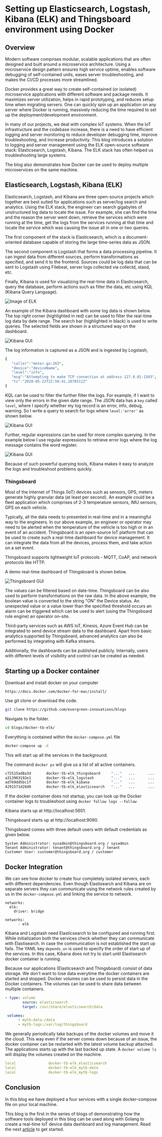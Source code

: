 
# Setting up Elasticsearch, Logstash, Kibana (ELK) and Thingsboard environment using Docker

## Overview
Modern software comprises modular, scalable applications that are often designed and built around a microservice architecture. Using a microservice design pattern ensures high service uptime, enables software debugging of self-contained units, eases server troubleshooting, and makes the CI/CD processes more streamlined. 

Docker provides a great way to create self-contained (or isolated) microservice applications with different software and package needs. It maximizes server utilization, helps in rapid prototyping, and reduces setup time when migrating servers. One can quickly spin up an application on any server where Docker is running, massively reducing the time required to set up the deployment/development environment.  

In many of our projects, we deal with complex IoT systems. When the IoT infrastructure and the codebase increase, there is a need to have efficient logging and server monitoring to reduce developer debugging time, improve troubleshooting, and increase productivity. This blog introduces a solution to logging and server management using the ELK open-source software stack: Elasticsearch, Logstash, Kibana. The ELK stack has often helped us troubleshooting large systems. 

The blog also demonstrates how Docker can be used to deploy multiple microservices on the same machine. 

## Elasticsearch, Logstash, Kibana (ELK)
Elasticsearch, Logstash, and Kibana are three open-source projects which together are best suited for applications such as server/log search and analytics. Using the ELK stack, the engineer can search gigabytes of unstructured log data to locate the issue. For example, she can find the time and the reason the server went down, retrieve the services which were running at the time, get the logs from the services running at that time and locate the service which was causing the issue all in one or two queries.

The first component of the stack is Elasticsearch, which is a document-oriented database capable of storing the large time-series data as JSON.

The second component is Logstash that forms a data processing pipeline. It can ingest data from different sources, perform transformations as specified, and send it to the frontend. Sources could be log data that can be sent to Logstash using Filebeat, server logs collected via collectd, stasd, etc.

Finally, Kibana is used for visualizing the real-time data in Elasticsearch, query the database, perform actions such as filter the data, etc using KQL (Kibana Query Language). 

 ![Image of ELK](/docker-tb-elk/images/elk.png)

An example of the Kibana dashboard with some log data is shown below. The top right corner (highlighted in red) can be used to filter the real-time log data by date range. The search bar (highlighted in black) is used to write queries. The selected fields are shown in a structured way on the dashboard.

![Kibana GUI](/docker-tb-elk/images/kibana.png)

The log information is captured as a JSON and is ingested by Logstash,

```yaml
{
   "caller":"meter.go:263",
   "device":"deviceName",
   "level":"info",
   "msg":"Attempting to make TCP connection at address 127.0.01:1503",
   "ts":"2020-05-22T22:50:41.2078511Z"
}
```

KQL can be used to filter the further filter the logs. For example, if I want to view only the errors in the given date range. The JSON  data has a `key` called `level`, where I specify whether my log record is an error, info, debug, warning. So I write a query to search for logs where `level:'error'` as shown below.

![Kibana GUI](/docker-tb-elk/images/kibana-query1.png)

Further, regular expressions can be used for more complex querying. In the example below I use regular expressions to retrieve error logs where the log message contains the word register.

![Kibana GUI](/docker-tb-elk/images/kibana-query2.png)

Because of such powerful querying tools, Kibana makes it easy to analyze the logs and troubleshoot problems quickly.

### Thingsboard
Most of the Internet of Things (IoT) devices such as sensors, GPS, meters generate highly granular data (at least per second). An example could be a fleet application which comprises of 2-3 temperature sensors, IMU sensors, GPS on each vehicle. 

Typically, all the data needs to presented in real-time and in a meaningful way to the engineers. In our above example, an engineer or operator may need to be alerted when the temperature of the vehicle is too high or in an event of an accident. Thingsboard is an open-source IoT platform that can be used to create such a real-time dashboard for device management. It can integrate the data from all the devices, process them, and take action on a set event.

Thingsboard supports lightweight IoT protocols - MQTT, CoAP, and network protocols like HTTP. 

A demo real-time dashboard of Thingsboard is shown below.

![Thingsboard GUI](/docker-tb-elk/images/thingsboard-example.png)

The values can be filtered based on date-time. Thingsboard can be also used to perform transformations on the raw data. In the above example, the boolean value is converted to the string "ON" the Device status. An unexpected value or a value lower than the specified threshold occurs an alarm can be triggered which can be used to alert (using the Thingsboard rule engine) an operator on-site.

Third-party services such as AWS IoT, Kinesis, Azure Event Hub can be integrated to send device stream data to the dashboard. Apart from basic analytics supported by Thingsboard, advanced analytics can also be performed by integrating with Kafka streams. 

Additionally, the dashboards can be published publicly. Internally, users with different levels of visibility and control can be created as needed.

## Starting up a Docker container

Download and install docker on your computer 
```shell
https://docs.docker.com/docker-for-mac/install/
```

Use git clone or download the code.
```bash
git clone https://github.com/evergreen-innovations/blogs
```

Navigate to the folder.

```bash
cd blogs/docker-tb-elk/ 
```

Everything is contained within the `docker-compose.yml` file

```bash
docker-compose up -d
```
    
This will start up all the services in the background.

The command ```docker ps``` will give us a list of all active containers.

``` bash
c72515ad8a3d       docker-tb-elk_thingsboard     "..."   ...      ...        0.0.0.0:1883->1883/tcp, 0.0.0.0:5683->5683/tcp, 0.0.0.0:9090->9090/tcp, 5683/udp   docker-tb-elk_thingsboard_1
a313903192e1       docker-tb-elk_logstash        "..."   ...      ...        0.0.0.0:5000->5000/tcp, 0.0.0.0:9600->9600/tcp, 0.0.0.0:5000->5000/udp, 5044/tcp   docker-tb-elk_logstash_1
ad769dd5bc1f       docker-tb-elk_kibana          "..."   ...      ...        0.0.0.0:5601->5601/tcp                                                             docker-tb-elk_kibana_1
4291571d28d0       docker-tb-elk_elasticsearch   "..."   ...      ...        0.0.0.0:9200->9200/tcp, 0.0.0.0:9300->9300/tcp                                     docker-tb-elk_elasticsearch_1    
```

If the docker container does not startup, you can look up the Docker container logs to troubleshoot using ```docker follow logs --follow```

Kibana starts up at http://localhost:5601. 

Thingsboard starts up at http://localhost:9090. 

Thingsboard comes with three default users with default credentials as given below.

```
Systen Administrator: sysadmin@thingsboard.org / sysadmin 
Tenant Administrator: tenant@thingsboard.org / tenant 
Customer User: customer@thingsboard.org / customer 
```
## Docker Integration

We can see how docker to create four completely isolated servers, each with different dependencies. Even though Elastisearch and Kibana are on separate servers they can communicate using the network rules created by us in the ```docker-compose.yml``` and linking the service to network.

```shell
networks:
  elk:
    driver: bridge
```
```shell
networks:
      - elk
```
Kibana and Logstash need Elasticsearch to be configured and running first. While initialization both the services check whether they can communicate with Elastisearch. In case the communication is not established the start up fails.
The YAML key ```depends_on``` is used to specify the order of start up of the services. In this case, Kibana does not try to start until Elastisearch docker container is running.

Because our applications (Elasticsearch and Thingsboard) consist of data storage. We don't want to lose data everytime the docker containers are started and stopped. Docker volumes can be used to persist data in the Docker containers. The volumes can be used to share data between multiple containers. 

```yaml
- type: volume
        source: elasticsearch
        target: /usr/share/elasticsearch/data
```
```yaml
 volumes:
      - mytb-data:/data
      - mytb-logs:/var/log/thingsboard
```

We generally periodically take backups of the docker volumes and move it the cloud. This way even if the server comes down because of an issue, the docker container can be restarted with the latest volume backup attached. The applications starts up with the last backed up state. A ```docker volume ls``` will display the volumes created on the machine.

```yaml
local               docker-tb-elk_elasticsearch
local               docker-tb-elk_mytb-data
local               docker-tb-elk_mytb-logs
```

## Conclusion 
In this blog we have deployed a four services with a single docker-compose file on your local machine. 

This blog is the first in the series of blogs of demonstrating how the software tools deployed in this blog can be used along with Golang to create a real-time IoT device data dashboard and log management. Read the next [article](https://www.evergreeninnovations.co/blog-simulating-iot-devices-using-go/) to get started.

